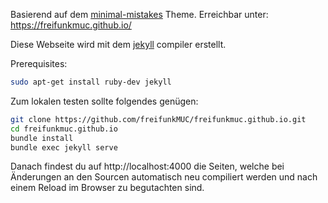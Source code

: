 Basierend auf dem [minimal-mistakes](https://github.com/mmistakes/minimal-mistakes/) Theme. Erreichbar unter: https://freifunkmuc.github.io/

Diese Webseite wird mit dem [jekyll](https://jekyllrb.com) compiler erstellt.


Prerequisites:
```bash
sudo apt-get install ruby-dev jekyll
```

Zum lokalen testen sollte folgendes genügen:

```bash
git clone https://github.com/freifunkMUC/freifunkmuc.github.io.git
cd freifunkmuc.github.io
bundle install
bundle exec jekyll serve
```

Danach findest du auf http://localhost:4000 die Seiten, welche bei Änderungen an den Sourcen automatisch neu compiliert werden und nach einem Reload im Browser zu begutachten sind.
